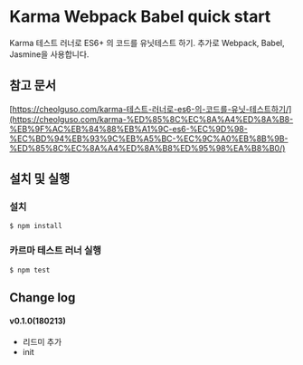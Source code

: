 # Karma Webpack Babel quick start
Karma 테스트 러너로 ES6+ 의 코드를 유닛테스트 하기. 추가로 Webpack, Babel, Jasmine을 사용합니다.

## 참고 문서
[https://cheolguso.com/karma-테스트-러너로-es6-의-코드를-유닛-테스트하기/](https://cheolguso.com/karma-%ED%85%8C%EC%8A%A4%ED%8A%B8-%EB%9F%AC%EB%84%88%EB%A1%9C-es6-%EC%9D%98-%EC%BD%94%EB%93%9C%EB%A5%BC-%EC%9C%A0%EB%8B%9B-%ED%85%8C%EC%8A%A4%ED%8A%B8%ED%95%98%EA%B8%B0/)

## 설치 및 실행
### 설치
```
$ npm install
```
### 카르마 테스트 러너 실행
```
$ npm test
```

## Change log
#### v0.1.0(180213)
* 리드미 추가
* init
